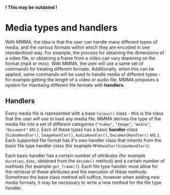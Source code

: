 **! This may be outdated !**

# Media types and handlers

With MMMA, the idea is that the user can handle many different types of media, and the various formats within which they are encoded in one standardized way. For example, the process for obtaining the dimensions of a video file, or obtaining a frame from a video can vary depening on the format (mp4 or mov). With MMMA, the user will use a same set of commands for treating different formats. Additionally, when this can be applied, same commands will be used to handle media of different types - for example getting the length of a video or audio file. MMMA proposes a system for maintaing different file formats with **handlers**.

## Handlers

Every media file is represented with a base `Corpus()` class - this is the class that the user will use to load any media file. MMMA derives the type of the media file into a set of different categories (`"Video"`, `"Image"`, `"Audio"`, `"Document"` etc.). Each of these types has a basic **handler** class (`VideoHandler()`, `ImageHandler()`, `AudioHandler()`, `DocumentHandler()` etc.). Each supported file format has it's own handler class that inherits from the basic file type handler class (for example `MP4Handler(VideoHandler)`).

Each basic handler has a certain number of _attributes_ (for example `duration`, `dims`, obtained from the `decode()` method) and a certain number of _methods_ (for example `get_frame()`). Each file type handler must allow for the retrieval of these attributes and the execution of these methods. Sometimes the base class method will suffice, however when adding new media formats, it may be necessary to wrtie a new method for the file type handler.